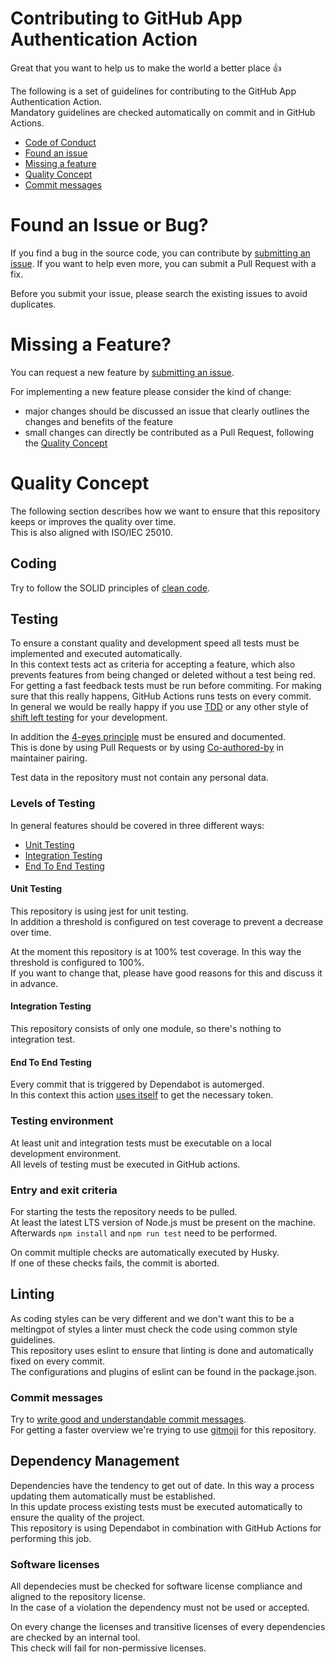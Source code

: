# Contributing to GitHub App Authentication Action

Great that you want to help us to make the world a better place :+1:  

The following is a set of guidelines for contributing to the GitHub App Authentication Action.  
Mandatory guidelines are checked automatically on commit and in GitHub Actions.  

- [Code of Conduct](https://www.volkswagenag.com/presence/konzern/documents/Code_of_Conduct_Group_En.pdf)
- [Found an issue](#found-an-issue-or-bug)
- [Missing a feature](#missing-a-feature)
- [Quality Concept](#quality-concept)
- [Commit messages](#commit-messages)


# Found an Issue or Bug?

If you find a bug in the source code, you can contribute by [submitting an issue](https://github.com/volkswagen/github-app-authentication-action/issues/new?assignees=elgohr%2C+tenjaa&labels=bug&template=bug_report.md&title=%5BBUG%5D). If you want to help even more, you can submit a Pull Request with a fix.

Before you submit your issue, please search the existing issues to avoid duplicates.


# Missing a Feature?

You can request a new feature by [submitting an issue](https://github.com/volkswagen/github-app-authentication-action/issues/new?assignees=elgohr%2C+tenjaa&labels=enhancement&template=feature_request.md&title=%5BFEATURE%5D).

For implementing a new feature please consider the kind of change:

- major changes should be discussed an issue that clearly outlines the changes and benefits of the feature
- small changes can directly be contributed as a Pull Request, following the [Quality Concept](#quality-concept)


# Quality Concept

The following section describes how we want to ensure that this repository keeps or improves the quality over time.  
This is also aligned with ISO/IEC 25010.

## Coding

Try to follow the SOLID principles of [clean code](https://medium.com/mindorks/how-to-write-clean-code-lessons-learnt-from-the-clean-code-robert-c-martin-9ffc7aef870c).  

## Testing

To ensure a constant quality and development speed all tests must be implemented and executed automatically.  
In this context tests act as criteria for accepting a feature, which also prevents features from being changed or deleted without a test being red.  
For getting a fast feedback tests must be run before commiting. For making sure that this really happens, GitHub Actions runs tests on every commit.  
In general we would be really happy if you use [TDD](https://en.wikipedia.org/wiki/Test-driven_development) or any other style of [shift left testing](https://en.wikipedia.org/wiki/Shift-left_testing) for your development.  

In addition the [4-eyes principle](https://ec.europa.eu/eurostat/cros/content/four-eyes-principle_en) must be ensured and documented.  
This is done by using Pull Requests or by using [Co-authored-by](https://docs.github.com/en/pull-requests/committing-changes-to-your-project/creating-and-editing-commits/creating-a-commit-with-multiple-authors) in maintainer pairing.  

Test data in the repository must not contain any personal data.

### Levels of Testing

In general features should be covered in three different ways:  
- [Unit Testing](https://en.wikipedia.org/wiki/Unit_testing)
- [Integration Testing](https://en.wikipedia.org/wiki/Integration_testing)
- [End To End Testing](https://en.wikipedia.org/wiki/System_testing)

#### Unit Testing

This repository is using jest for unit testing.  
In addition a threshold is configured on test coverage to prevent a decrease over time.  

At the moment this repository is at 100% test coverage. In this way the threshold is configured to 100%.  
If you want to change that, please have good reasons for this and discuss it in advance.

#### Integration Testing

This repository consists of only one module, so there's nothing to integration test.  

#### End To End Testing

Every commit that is triggered by Dependabot is automerged.  
In this context this action [uses itself](https://github.com/volkswagen/github-app-authentication-action/blob/main/.github/workflows/automerge.yml) to get the necessary token.  

### Testing environment

At least unit and integration tests must be executable on a local development environment.  
All levels of testing must be executed in GitHub actions.

### Entry and exit criteria

For starting the tests the repository needs to be pulled.  
At least the latest LTS version of Node.js must be present on the machine.  
Afterwards `npm install` and `npm run test` need to be performed.  

On commit multiple checks are automatically executed by Husky.  
If one of these checks fails, the commit is aborted.  

## Linting

As coding styles can be very different and we don't want this to be a meltingpot of styles a linter must check the code using common style guidelines.  
This repository uses eslint to ensure that linting is done and automatically fixed on every commit.  
The configurations and plugins of eslint can be found in the package.json.  

### Commit messages

Try to [write good and understandable commit messages](https://chris.beams.io/posts/git-commit/).  
For getting a faster overview we're trying to use [gitmoji](https://gitmoji.dev/) for this repository.  

## Dependency Management

Dependencies have the tendency to get out of date. In this way a process updating them automatically must be established.  
In this update process existing tests must be executed automatically to ensure the quality of the project.  
This repository is using Dependabot in combination with GitHub Actions for performing this job.  

### Software licenses

All dependecies must be checked for software license compliance and aligned to the repository license.  
In the case of a violation the dependency must not be used or accepted.  

On every change the licenses and transitive licenses of every dependencies are checked by an internal tool.  
This check will fail for non-permissive licenses.  

